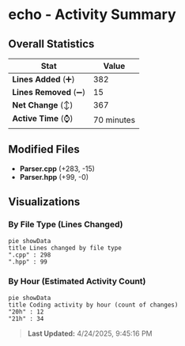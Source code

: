 # echo - Activity Summary 

## Overall Statistics

| Stat                   | Value                                                             |
| ---------------------- | ----------------------------------------------------------------- |
| **Lines Added** (➕)   | 382                                          |
| **Lines Removed** (➖) | 15                                        |
| **Net Change** (↕)    | 367                |
| **Active Time** (⌚)   | 70 minutes |


## Modified Files
- **Parser.cpp** (+283, -15)
- **Parser.hpp** (+99, -0)

## Visualizations

### By File Type (Lines Changed)

```mermaid
pie showData
title Lines changed by file type
".cpp" : 298
".hpp" : 99
```

### By Hour (Estimated Activity Count)

```mermaid
pie showData
title Coding activity by hour (count of changes)
"20h" : 12
"21h" : 34
```


> **Last Updated:** 4/24/2025, 9:45:16 PM
